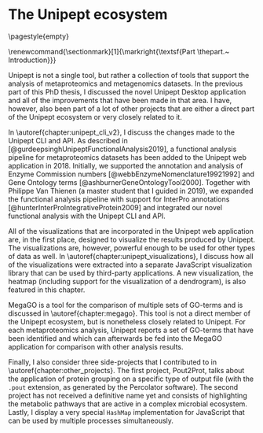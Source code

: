 # The Unipept ecosystem

\pagestyle{empty}

\renewcommand{\sectionmark}[1]{\markright{\textsf{Part \thepart.~ Introduction}}}

Unipept is not a single tool, but rather a collection of tools that support the analysis of metaproteomics and metagenomics datasets.
In the previous part of this PhD thesis, I discussed the novel Unipept Desktop application and all of the improvements that have been made in that area.
I have, however, also been part of a lot of other projects that are either a direct part of the Unipept ecosystem or very closely related to it.

In \autoref{chapter:unipept_cli_v2}, I discuss the changes made to the Unipept CLI and API.
As described in [@gurdeepsinghUnipeptFunctionalAnalysis2019], a functional analysis pipeline for metaproteomics datasets has been added to the Unipept web application in 2018.
Initially, we supported the annotation and analysis of Enzyme Commission numbers [@webbEnzymeNomenclature19921992] and Gene Ontology terms [@ashburnerGeneOntologyTool2000].
Together with Philippe Van Thienen (a master student that I guided in 2019), we expanded the functional analysis pipeline with support for InterPro annotations [@hunterInterProIntegrativeProtein2009] and integrated our novel functional analysis with the Unipept CLI and API.

All of the visualizations that are incorporated in the Unipept web application are, in the first place, designed to visualize the results produced by Unipept.
The visualizations are, however, powerful enough to be used for other types of data as well.
In \autoref{chapter:unipept_visualizations}, I discuss how all of the visualizations were extracted into a separate JavaScript visualization library that can be used by third-party applications.
A new visualization, the heatmap (including support for the visualization of a dendrogram), is also featured in this chapter.

MegaGO is a tool for the comparison of multiple sets of GO-terms and is discussed in \autoref{chapter:megago}.
This tool is not a direct member of the Unipept ecosystem, but is nonetheless closely related to Unipept.
For each metaproteomics analysis, Unipept reports a set of GO-terms that have been identified and which can afterwards be fed into the MegaGO application for comparison with other analysis results.

Finally, I also consider three side-projects that I contributed to in \autoref{chapter:other_projects}.
The first project, Pout2Prot, talks about the application of protein grouping on a specific type of output file (with the `.pout` extension, as generated by the Percolator software).
The second project has not received a definitive name yet and consists of highlighting the metabolic pathways that are active in a complex microbial ecosystem.
Lastly, I display a very special `HashMap` implementation for JavaScript that can be used by multiple processes simultaneously.
